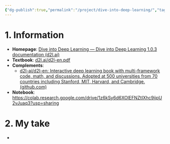 ```yaml
---
{"dg-publish":true,"permalink":"/project/dive-into-deep-learning/","tags":["courses"],"created":"2024-02-25T17:39:27.670+07:00","updated":"2024-02-26T09:52:17.422+07:00"}
---
```



# 1. Information

- **Homepage**: [Dive into Deep Learning — Dive into Deep Learning 1.0.3 documentation (d2l.ai)](https://d2l.ai/)
- **Textbook**: [d2l.ai/d2l-en.pdf](https://d2l.ai/d2l-en.pdf)
- **Complements**: 
	- [d2l-ai/d2l-en: Interactive deep learning book with multi-framework code, math, and discussions. Adopted at 500 universities from 70 countries including Stanford, MIT, Harvard, and Cambridge. (github.com)](https://github.com/d2l-ai/d2l-en)
- **Notebook**: https://colab.research.google.com/drive/1z6kSy6d6XOlEFNZtIXhc9ijpU2vJuaq3?usp=sharing

# 2. My take

- 